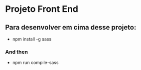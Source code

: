 # Projeto Front End 

## Para desenvolver em cima desse projeto:

- npm install -g sass
### And then
- npm run compile-sass
